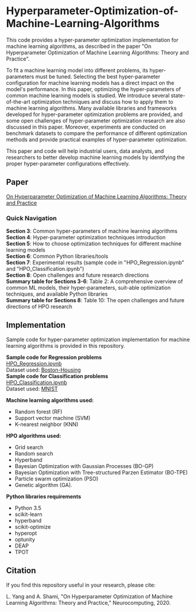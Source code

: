 # Hyperparameter-Optimization-of-Machine-Learning-Algorithms

This code provides a hyper-parameter optimization implementation for machine learning algorithms, as described in the paper "On Hyperparameter Optimization of Machine Learning Algorithms: Theory and Practice".  

To fit a machine learning model into different problems, its hyper-parameters must be tuned. Selecting the best hyper-parameter configuration for machine learning models has a direct impact on the model's performance. In this paper, optimizing the hyper-parameters of common machine learning models is studied. We introduce several state-of-the-art optimization techniques and discuss how to apply them to machine learning algorithms. Many available libraries and frameworks developed for hyper-parameter optimization problems are provided, and some open challenges of hyper-parameter optimization research are also discussed in this paper. Moreover, experiments are conducted on benchmark datasets to compare the performance of different optimization methods and provide practical examples of hyper-parameter optimization.  

This paper and code will help industrial users, data analysts, and researchers to better develop machine learning models by identifying the proper hyper-parameter configurations effectively.

## Paper
[On Hyperparameter Optimization of Machine Learning Algorithms: Theory and Practice](https://www.google.ca/) 
### Quick Navigation
**Section 3**: Common hyper-parameters of machine learning algorithms  
**Section 4**: Hyper-parameter optimization techniques introduction  
**Section 5**: How to choose optimization techniques for different machine learning models  
**Section 6**: Common Python libraries/tools  
**Section 7**: Experimental results (sample code in "HPO_Regression.ipynb" and "HPO_Classification.ipynb")  
**Section 8**: Open challenges and future research directions  
**Summary table for Sections 3-6**: Table 2:  A comprehensive overview of common ML models, their hyper-parameters, suit-able optimization techniques, and available Python libraries  
**Summary table for Sections 8**: Table 10:  The open challenges and future directions of HPO research  

## Implementation
Sample code for hyper-parameter optimization implementation for machine learning algorithms is provided in this repository.  

**Sample code for Regression problems**  
[HPO_Regression.ipynb](https://www.google.ca/)   
Dataset used: [Boston-Housing](https://scikit-learn.org/stable/modules/generated/sklearn.datasets.load_boston.html)   
**Sample code for Classification problems**  
[HPO_Classification.ipynb](https://www.google.ca/)   
Dataset used: [MNIST](https://scikit-learn.org/stable/modules/generated/sklearn.datasets.load_digits.html#sklearn.datasets.load_digits)   

**Machine learning algorithms used:**  
* Random forest (RF)
* Support vector machine (SVM)
* K-nearest neighbor (KNN)  

**HPO algorithms used:**  
* Grid search
* Random search
* Hyperband
* Bayesian Optimization with Gaussian Processes (BO-GP)
* Bayesian Optimization with Tree-structured Parzen Estimator (BO-TPE)
* Particle swarm optimization (PSO)
* Genetic algorithm (GA).  

**Python libraries requirements** 
* Python 3.5  
* scikit-learn  
* hyperband  
* scikit-optimize  
* hyperopt  
* optunity  
* DEAP  
* TPOT  

## Citation
If you find this repository useful in your research, please cite:  

L. Yang and A. Shami, "On Hyperparameter Optimization of Machine Learning Algorithms: Theory and Practice," Neurocomputing, 2020.
